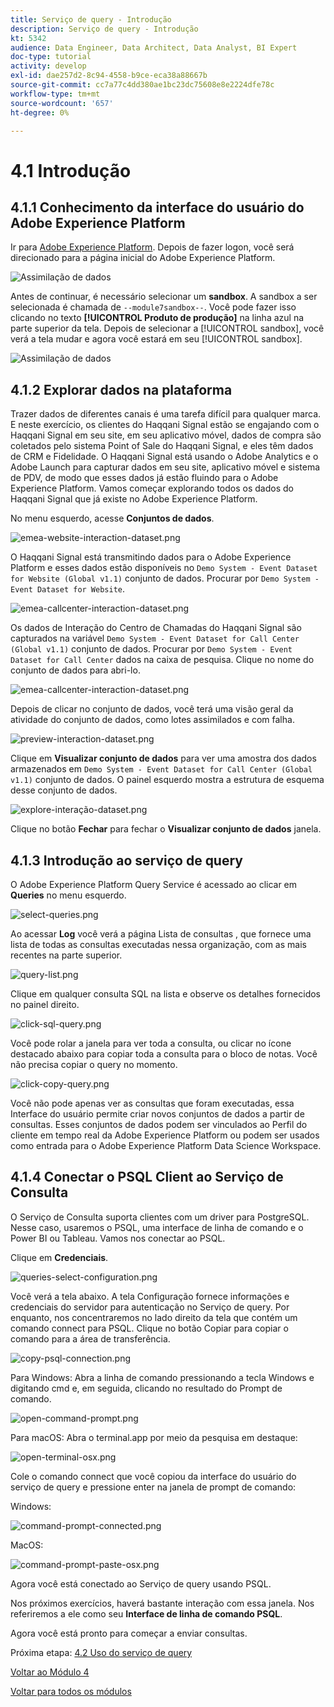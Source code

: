 ```yaml
---
title: Serviço de query - Introdução
description: Serviço de query - Introdução
kt: 5342
audience: Data Engineer, Data Architect, Data Analyst, BI Expert
doc-type: tutorial
activity: develop
exl-id: dae257d2-8c94-4558-b9ce-eca38a88667b
source-git-commit: cc7a77c4dd380ae1bc23dc75608e8e2224dfe78c
workflow-type: tm+mt
source-wordcount: '657'
ht-degree: 0%

---
```


# 4.1 Introdução

## 4.1.1 Conhecimento da interface do usuário do Adobe Experience Platform

Ir para [Adobe Experience Platform](https://experience.adobe.com/platform). Depois de fazer logon, você será direcionado para a página inicial do Adobe Experience Platform.

![Assimilação de dados](../module2/images/home.png)

Antes de continuar, é necessário selecionar um **sandbox**. A sandbox a ser selecionada é chamada de ``--module7sandbox--``. Você pode fazer isso clicando no texto **[!UICONTROL Produto de produção]** na linha azul na parte superior da tela. Depois de selecionar a [!UICONTROL sandbox], você verá a tela mudar e agora você estará em seu [!UICONTROL sandbox].

![Assimilação de dados](../module2/images/sb1.png)


## 4.1.2 Explorar dados na plataforma

Trazer dados de diferentes canais é uma tarefa difícil para qualquer marca. E neste exercício, os clientes do Haqqani Signal estão se engajando com o Haqqani Signal em seu site, em seu aplicativo móvel, dados de compra são coletados pelo sistema Point of Sale do Haqqani Signal, e eles têm dados de CRM e Fidelidade. O Haqqani Signal está usando o Adobe Analytics e o Adobe Launch para capturar dados em seu site, aplicativo móvel e sistema de PDV, de modo que esses dados já estão fluindo para o Adobe Experience Platform. Vamos começar explorando todos os dados do Haqqani Signal que já existe no Adobe Experience Platform.

No menu esquerdo, acesse **Conjuntos de dados**.

![emea-website-interaction-dataset.png](./images/emea-website-interaction-dataset.png)

O Haqqani Signal está transmitindo dados para o Adobe Experience Platform e esses dados estão disponíveis no `Demo System - Event Dataset for Website (Global v1.1)` conjunto de dados. Procurar por `Demo System - Event Dataset for Website`.

![emea-callcenter-interaction-dataset.png](./images/emea-website-interaction-dataset1.png)

Os dados de Interação do Centro de Chamadas do Haqqani Signal são capturados na variável `Demo System - Event Dataset for Call Center (Global v1.1)` conjunto de dados. Procurar por `Demo System - Event Dataset for Call Center` dados na caixa de pesquisa. Clique no nome do conjunto de dados para abri-lo.

![emea-callcenter-interaction-dataset.png](./images/emea-callcenter-interaction-dataset.png)

Depois de clicar no conjunto de dados, você terá uma visão geral da atividade do conjunto de dados, como lotes assimilados e com falha.

![preview-interaction-dataset.png](./images/preview-interaction-dataset.png)

Clique em **Visualizar conjunto de dados** para ver uma amostra dos dados armazenados em `Demo System - Event Dataset for Call Center (Global v1.1)` conjunto de dados. O painel esquerdo mostra a estrutura de esquema desse conjunto de dados.

![explore-interação-dataset.png](./images/explore-interaction-dataset.png)

Clique no botão **Fechar** para fechar o **Visualizar conjunto de dados** janela.

## 4.1.3 Introdução ao serviço de query

O Adobe Experience Platform Query Service é acessado ao clicar em **Queries** no menu esquerdo.

![select-queries.png](./images/select-queries.png)

Ao acessar **Log** você verá a página Lista de consultas , que fornece uma lista de todas as consultas executadas nessa organização, com as mais recentes na parte superior.

![query-list.png](./images/query-list.png)

Clique em qualquer consulta SQL na lista e observe os detalhes fornecidos no painel direito.

![click-sql-query.png](./images/click-sql-query.png)

Você pode rolar a janela para ver toda a consulta, ou clicar no ícone destacado abaixo para copiar toda a consulta para o bloco de notas. Você não precisa copiar o query no momento.

![click-copy-query.png](./images/click-copy-query.png)

Você não pode apenas ver as consultas que foram executadas, essa Interface do usuário permite criar novos conjuntos de dados a partir de consultas. Esses conjuntos de dados podem ser vinculados ao Perfil do cliente em tempo real da Adobe Experience Platform ou podem ser usados como entrada para o Adobe Experience Platform Data Science Workspace.

## 4.1.4 Conectar o PSQL Client ao Serviço de Consulta

O Serviço de Consulta suporta clientes com um driver para PostgreSQL. Nesse caso, usaremos o PSQL, uma interface de linha de comando e o Power BI ou Tableau. Vamos nos conectar ao PSQL.

Clique em **Credenciais**.

![queries-select-configuration.png](./images/queries-select-configuration.png)

Você verá a tela abaixo. A tela Configuração fornece informações e credenciais do servidor para autenticação no Serviço de query. Por enquanto, nos concentraremos no lado direito da tela que contém um comando connect para PSQL. Clique no botão Copiar para copiar o comando para a área de transferência.

![copy-psql-connection.png](./images/copy-psql-connection.png)

Para Windows: Abra a linha de comando pressionando a tecla Windows e digitando cmd e, em seguida, clicando no resultado do Prompt de comando.

![open-command-prompt.png](./images/open-command-prompt.png)

Para macOS: Abra o terminal.app por meio da pesquisa em destaque:

![open-terminal-osx.png](./images/open-terminal-osx.png)

Cole o comando connect que você copiou da interface do usuário do serviço de query e pressione enter na janela de prompt de comando:

Windows:

![command-prompt-connected.png](./images/command-prompt-connected.png)

MacOS:

![command-prompt-paste-osx.png](./images/command-prompt-paste-osx.png)

Agora você está conectado ao Serviço de query usando PSQL.

Nos próximos exercícios, haverá bastante interação com essa janela. Nos referiremos a ele como seu **Interface de linha de comando PSQL**.

Agora você está pronto para começar a enviar consultas.

Próxima etapa: [4.2 Uso do serviço de query](./ex2.md)

[Voltar ao Módulo 4](./query-service.md)

[Voltar para todos os módulos](../../overview.md)
